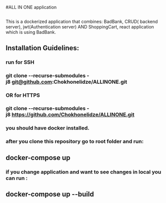 #ALL IN ONE application 


##
This is a dockerized application that combines: BadBank, CRUD( backend server), jwt(Authentication server) AND ShoppingCart, react application which is using BadBank.


## Installation Guidelines: 
### run for SSH
### git clone --recurse-submodules -j8 git@github.com:Chokhonelidze/ALLINONE.git
### OR for HTTPS
### git clone --recurse-submodules -j8 https://github.com/Chokhonelidze/ALLINONE.git

### you should have docker installed.
### after you clone this repository go to root folder and run:
## docker-compose up 

### if you change application and want to see changes in local you can run :
## docker-compose up --build 

